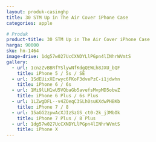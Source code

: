 ```yaml
---
layout: produk-casinghp
title: 30 STM Up in The Air Cover iPhone Case
categories: apple

# Produk
product-title: 30 STM Up in The Air Cover iPhone Case
harga: 90000
sku: hn-1464
image-drive: 1dg57w027UcCXNDYLlPGpn4lINhrWVmtS
gallery:
  - url: 1cnzZvBBRfYSlywNfKdgQEWLh8JXU_bQF
    title: iPhone 5 / 5s / SE
  - url: 1SdEUixXErwyc6FKoF3dvePzC-i1jdwhn
    title: iPhone 6 / 6s
  - url: 1Mi9lLH1wU5VQbaGb5avefsMvpMD5obwZ
    title: iPhone 6 Plus / 6s Plus
  - url: 1LZwgDFL--v4ZOeqC3SLh0suKXdwPHBKb
    title: iPhone 7 / 8
  - url: 15aGG2zpwAcXJIzSzGS_ct0-2k_j3MbOk
    title: iPhone 7 Plus / 8 Plus
  - url: 1dg57w027UcCXNDYLlPGpn4lINhrWVmtS
    title: iPhone X
---
```

